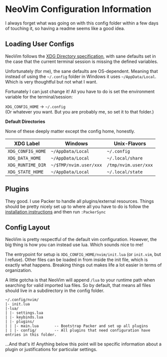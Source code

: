 # NeoVim Configuration Information 

I always forget what was going on with this config folder within a few days of touching it, 
so having a readme seems like a good idea. 

## Loading User Configs
NeoVim follows the [XDG Directory specification](https://specifications.freedesktop.org/basedir-spec), 
with sane defaults set in the case that the current terminal session is missing the defined variables. 

Unfortunately (for me), the sane defaults are OS-dependent. 
Meaning that instead of using the `~/.config` folder in Windows it uses `~/AppData/Local`.
Which is very thoughtful but not what I want. 

Fortunately I can just change it!
All you have to do is set the environment variable for the terminal/session: 

`XDG_CONFIG_HOME` -> `~/.config`  
(Or whatever you want. But you are probably me, so set it to that folder.)


**Default Directories** 

None of these deeply matter except the config home, honestly. 

| XDG Label         | Windows                | Unix-Flavors         |
|-------------------|------------------------|----------------------|
| `XDG_CONFIG_HOME` | `~/AppData/Local`      | `~/.config`          | 
| `XDG_DATA_HOME`   | `~/AppData/Local`      | `~/.local/share`     |
| `XDG_RUNTIME_DIR` | `~/$TMP/nvim.user/xxx` | `/tmp/nvim.user/xxx` |
| `XDG_STATE_HOME`  | `~/AppData/Local`      | `~/.local/state`     |


## Plugins

They good. 
I use Packer to handle all plugins/external resources.
Things should be pretty nicely set up to where all you have to do is follow the 
[installation instructions](https://github.com/wbthomason/packer.nvim) 
and then run `:PackerSync`

## Config Layout 
NeoVim is pretty respectful of the default vim configuration. 
However, the big thing is how you can instead use lua. 
Which sounds nice to me!

The entrypoint for setup is `XDG_CONFIG_HOME/nvim/init.lua` (or `init.vim`, but I refuse). 
Other files can be loaded in from inside the init file, which is exactly what happens. 
Breaking things out makes life a lot easier in terms of organization.

A little gotcha is that NeoVim will append `/lua` to your runtime path when searching for 
valid imported lua files. 
So by default, that means all files should live in a subdirectory in the config folder. 

```text
~/.config/nvim/
|- init.lua
|-lua/
| |- settings.lua
| |- keybinds.lua
| |- plugins/        
| | |- main.lua       -- Bootstrap Packer and set up all plugins
| | |- config/        -- All plugins that need configuration have entries in this folder.  
```

...And that's it! 
Anything below this point will be specific information about a plugin or 
justifications for particular settings. 
